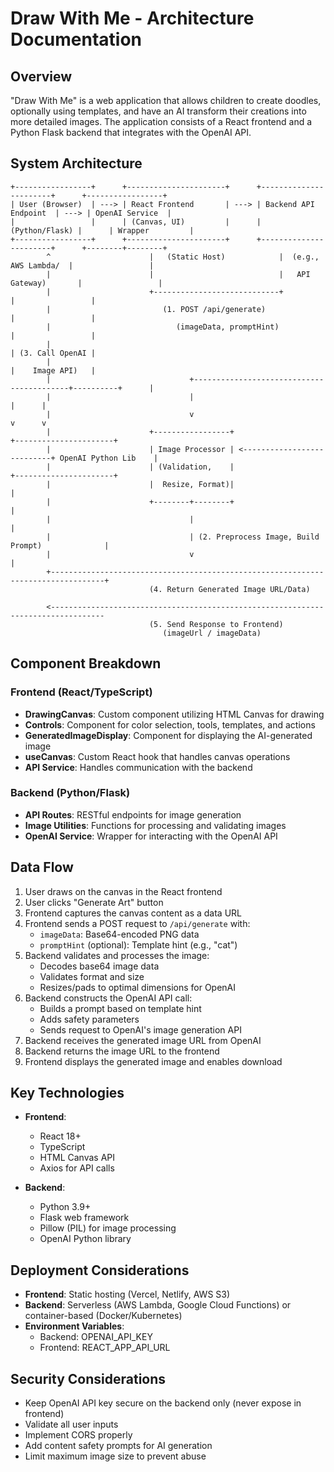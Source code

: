 # Draw With Me - Architecture Documentation

## Overview

"Draw With Me" is a web application that allows children to create doodles, optionally using templates, and have an AI transform their creations into more detailed images. The application consists of a React frontend and a Python Flask backend that integrates with the OpenAI API.

## System Architecture

```
+-----------------+      +----------------------+      +-----------------------+      +-----------------+
| User (Browser)  | ---> | React Frontend       | ---> | Backend API Endpoint  | ---> | OpenAI Service  |
|                 |      | (Canvas, UI)         |      | (Python/Flask) |      | Wrapper         |
+-----------------+      +----------------------+      +-----------------------+      +--------+--------+
        ^                      |   (Static Host)            |  (e.g., AWS Lambda/  |                 |
        |                      |                            |   API Gateway)       |                 |
        |                      +----------------------------+                      |                 |
        |                         (1. POST /api/generate)                          |                 |
        |                            (imageData, promptHint)                       |                 |
        |                                                                          | (3. Call OpenAI |
        |                                                                          |    Image API)   |
        |                               +------------------------------------------+----------+      |
        |                               |                                                     |      |
        |                               v                                                     v      v
        |                      +-----------------+                             +----------------------+
        |                      | Image Processor | <---------------------------+ OpenAI Python Lib    |
        |                      | (Validation,    |                             +----------------------+
        |                      |  Resize, Format)|                                         |
        |                      +--------+--------+                                         |
        |                               |                                                  |
        |                               | (2. Preprocess Image, Build Prompt)              |
        |                               v                                                  |
        +----------------------------------------------------------------------------------+
                               (4. Return Generated Image URL/Data)

        <----------------------------------------------------------------------------------
                               (5. Send Response to Frontend)
                                  (imageUrl / imageData)
```

## Component Breakdown

### Frontend (React/TypeScript)

- **DrawingCanvas**: Custom component utilizing HTML Canvas for drawing
- **Controls**: Component for color selection, tools, templates, and actions
- **GeneratedImageDisplay**: Component for displaying the AI-generated image
- **useCanvas**: Custom React hook that handles canvas operations
- **API Service**: Handles communication with the backend

### Backend (Python/Flask)

- **API Routes**: RESTful endpoints for image generation
- **Image Utilities**: Functions for processing and validating images
- **OpenAI Service**: Wrapper for interacting with the OpenAI API

## Data Flow

1. User draws on the canvas in the React frontend
2. User clicks "Generate Art" button
3. Frontend captures the canvas content as a data URL
4. Frontend sends a POST request to `/api/generate` with:
   - `imageData`: Base64-encoded PNG data
   - `promptHint` (optional): Template hint (e.g., "cat")
5. Backend validates and processes the image:
   - Decodes base64 image data
   - Validates format and size
   - Resizes/pads to optimal dimensions for OpenAI
6. Backend constructs the OpenAI API call:
   - Builds a prompt based on template hint
   - Adds safety parameters
   - Sends request to OpenAI's image generation API
7. Backend receives the generated image URL from OpenAI
8. Backend returns the image URL to the frontend
9. Frontend displays the generated image and enables download

## Key Technologies

- **Frontend**: 
  - React 18+
  - TypeScript
  - HTML Canvas API
  - Axios for API calls

- **Backend**:
  - Python 3.9+
  - Flask web framework
  - Pillow (PIL) for image processing
  - OpenAI Python library

## Deployment Considerations

- **Frontend**: Static hosting (Vercel, Netlify, AWS S3)
- **Backend**: Serverless (AWS Lambda, Google Cloud Functions) or container-based (Docker/Kubernetes)
- **Environment Variables**: 
  - Backend: OPENAI_API_KEY
  - Frontend: REACT_APP_API_URL

## Security Considerations

- Keep OpenAI API key secure on the backend only (never expose in frontend)
- Validate all user inputs
- Implement CORS properly
- Add content safety prompts for AI generation
- Limit maximum image size to prevent abuse